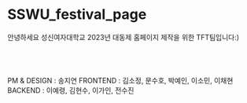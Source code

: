 # SSWU_festival_page 
안녕하세요 성신여자대학교 2023년 대동제 홈페이지 제작을 위한 TFT팀입니다:)  
<br>  
<br>  
PM & DESIGN : 송지연
FRONTEND : 김소정, 문수호, 박예인, 이소민, 이채현
BACKEND : 이예령, 김현수, 이가인, 전수진
